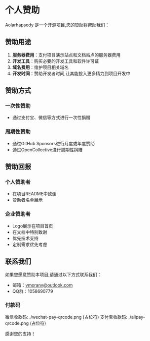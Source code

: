 # 个人赞助

Aolarhapsody 是一个开源项目,您的赞助将帮助我们：

## 赞助用途

1. **服务器费用**：支付项目演示站点和文档站点的服务器费用
2. **开发工具**：购买必要的开发工具和软件许可证
3. **域名费用**：维护项目相关域名
4. **开发时间**：赞助开发者时间,让其能投入更多精力到项目开发中

## 赞助方式

### 一次性赞助

- 通过支付宝、微信等方式进行一次性捐赠

### 周期性赞助

- 通过GitHub Sponsors进行月度或年度赞助
- 通过OpenCollective进行周期性捐赠

## 赞助回报

### 个人赞助者

- 在项目README中致谢
- 赞助者名单展示

### 企业赞助者

- Logo展示在项目首页
- 在文档中特别致谢
- 优先技术支持
- 定制需求优先考虑

## 联系我们

如果您愿意赞助本项目,请通过以下方式联系我们：

- 邮箱：[vmoranv@outlook.com](mailto:vmoranv@outlook.com)
- QQ群：1058690779

### 付款码

微信收款码: ./wechat-pay-qrcode.png (占位符)
支付宝收款码: ./alipay-qrcode.png (占位符)

感谢您的支持！
